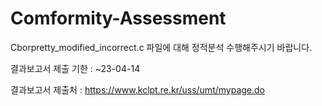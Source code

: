 # Comformity-Assessment

Cborpretty_modified_incorrect.c 파일에 대해 정적분석 수행해주시기 바랍니다.

결과보고서 제출 기한 : ~23-04-14

결과보고서 제출처 : https://www.kclpt.re.kr/uss/umt/mypage.do
